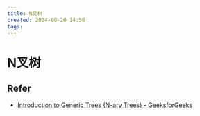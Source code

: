 ```yaml
---
title: N叉树
created: 2024-09-20 14:58
tags:
---
```


<!-- markdownlint-disable MD025 -->

# N叉树

## Refer

- [Introduction to Generic Trees (N-ary Trees) - GeeksforGeeks](https://www.geeksforgeeks.org/generic-treesn-array-trees/?ref=outind)
